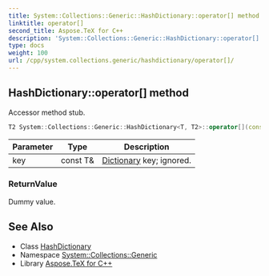 ```yaml
---
title: System::Collections::Generic::HashDictionary::operator[] method
linktitle: operator[]
second_title: Aspose.TeX for C++
description: 'System::Collections::Generic::HashDictionary::operator[] method. Accessor method stub in C++.'
type: docs
weight: 100
url: /cpp/system.collections.generic/hashdictionary/operator[]/
---
```

## HashDictionary::operator[] method


Accessor method stub.

```cpp
T2 System::Collections::Generic::HashDictionary<T, T2>::operator[](const T &key) const
```


| Parameter | Type | Description |
| --- | --- | --- |
| key | const T\& | [Dictionary](../../dictionary/) key; ignored. |

### ReturnValue

Dummy value.

## See Also

* Class [HashDictionary](../)
* Namespace [System::Collections::Generic](../../)
* Library [Aspose.TeX for C++](../../../)

